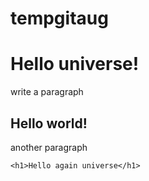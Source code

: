 # tempgitaug

# Hello universe!
write a paragraph

## Hello world!
another paragraph

```
<h1>Hello again universe</h1>
```
